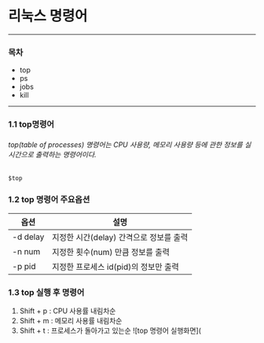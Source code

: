 # 리눅스 명령어 
---
### 목차
- top
- ps
- jobs
- kill
---
### 1.1 top명령어 
###### top(table of processes) 명령어는 CPU 사용량, 메모리 사용량 등에 관한 정보를 실시간으로 출력하는 명령어이다. 
    $top
### 1.2 top 명령어 주요옵션
|옵션|설명|
|---|---|
|-d delay|지정한 시간(delay) 간격으로 정보를 출력|
|-n num|지정한 횟수(num) 만큼 정보를 출력|
|-p pid|지정한 프로세스 id(pid)의 정보만 출력|
### 1.3 top 실행 후 명령어
1. Shift + p : CPU 사용률 내림차순
2. Shift + m : 메모리 사용률 내림차순
3. Shift + t : 프로세스가 돌아가고 있는순
![top 명령어 실행화면](
 
